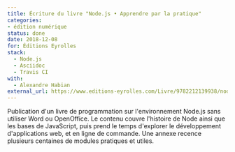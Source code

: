 ```yaml
---
title: Écriture du livre "Node.js • Apprendre par la pratique"
categories:
- édition numérique
status: done
date: 2018-12-08
for: Éditions Eyrolles
stack:
  - Node.js
  - Asciidoc
  - Travis CI
with:
  - Alexandre Habian
external_url: https://www.editions-eyrolles.com/Livre/9782212139938/node-js
---
```


Publication d'un livre de programmation sur l'environnement Node.js
sans utiliser Word ou OpenOffice. Le contenu couvre l'histoire de Node
ainsi que les bases de JavaScript, puis prend le temps d'explorer
le développement d'applications web, et en ligne de commande.
Une annexe recence plusieurs centaines de modules pratiques et utiles.

<!--more-->
